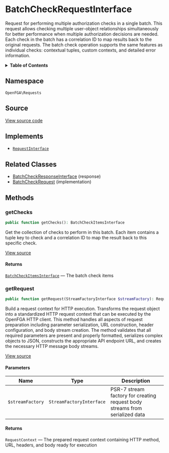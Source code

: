 # BatchCheckRequestInterface

Request for performing multiple authorization checks in a single batch. This request allows checking multiple user-object relationships simultaneously for better performance when multiple authorization decisions are needed. Each check in the batch has a correlation ID to map results back to the original requests. The batch check operation supports the same features as individual checks: contextual tuples, custom contexts, and detailed error information.

<details>
<summary><strong>Table of Contents</strong></summary>

- [Namespace](#namespace)
- [Source](#source)
- [Implements](#implements)
- [Related Classes](#related-classes)
- [Methods](#methods)

- [`getChecks()`](#getchecks)
  - [`getRequest()`](#getrequest)

</details>

## Namespace

`OpenFGA\Requests`

## Source

[View source code](https://github.com/evansims/openfga-php/blob/main/src/Requests/BatchCheckRequestInterface.php)

## Implements

- [`RequestInterface`](RequestInterface.md)

## Related Classes

- [BatchCheckResponseInterface](Responses/BatchCheckResponseInterface.md) (response)
- [BatchCheckRequest](Requests/BatchCheckRequest.md) (implementation)

## Methods

### getChecks

```php
public function getChecks(): BatchCheckItemsInterface

```

Get the collection of checks to perform in this batch. Each item contains a tuple key to check and a correlation ID to map the result back to this specific check.

[View source](https://github.com/evansims/openfga-php/blob/main/src/Requests/BatchCheckRequestInterface.php#L33)

#### Returns

[`BatchCheckItemsInterface`](Models/Collections/BatchCheckItemsInterface.md) — The batch check items

### getRequest

```php
public function getRequest(StreamFactoryInterface $streamFactory): RequestContext

```

Build a request context for HTTP execution. Transforms the request object into a standardized HTTP request context that can be executed by the OpenFGA HTTP client. This method handles all aspects of request preparation including parameter serialization, URL construction, header configuration, and body stream creation. The method validates that all required parameters are present and properly formatted, serializes complex objects to JSON, constructs the appropriate API endpoint URL, and creates the necessary HTTP message body streams.

[View source](https://github.com/evansims/openfga-php/blob/main/src/Requests/RequestInterface.php#L57)

#### Parameters

| Name             | Type                     | Description                                                                 |
| ---------------- | ------------------------ | --------------------------------------------------------------------------- |
| `$streamFactory` | `StreamFactoryInterface` | PSR-7 stream factory for creating request body streams from serialized data |

#### Returns

`RequestContext` — The prepared request context containing HTTP method, URL, headers, and body ready for execution

